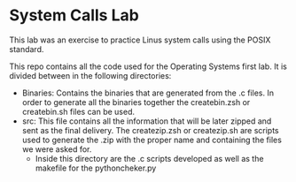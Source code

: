 # System Calls Lab

This lab was an exercise to practice Linus system calls using the POSIX standard. 

This repo contains all the code used for the Operating Systems first lab. It is divided between in the following directories: 
+ Binaries: Contains the binaries that are generated from the .c files. In order to generate all the binaries together the createbin.zsh or createbin.sh files can be used.
+ src: This file contains all the information that will be later zipped and sent as the final delivery. The createzip.zsh or createzip.sh are scripts used to generate the .zip
with the proper name and containing the files we were asked for.
  + Inside this directory are the .c scripts developed as well as the makefile for the pythoncheker.py
